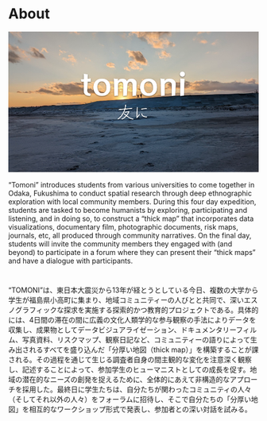 # About

![Alt text](<images/tomoni.png>)


“Tomoni” introduces students from various universities to come together in Odaka, Fukushima to conduct spatial research through deep ethnographic exploration with local community members. During this four day expedition, students are tasked to become humanists by exploring, participating and listening, and in doing so, to construct a “thick map” that incorporates data visualizations, documentary film, photographic documents, risk maps, journals, etc, all produced through community narratives. On the final day, students will invite the community members they engaged with (and beyond) to participate in a forum where they can present their “thick maps” and have a dialogue with participants.

#

“TOMONI”は、東日本大震災から13年が経とうとしている今日、複数の大学から学生が福島県小高町に集まり、地域コミュニティーの人びとと共同で、深いエスノグラフィックな探求を実施する探索的かつ教育的プロジェクトである。具体的には、4日間の滞在の間に広義の文化人類学的な参与観察の手法によりデータを収集し、成果物としてデータビジュアライゼーション、ドキュメンタリーフィルム、写真資料、リスクマップ、観察日記など、コミュニティーの語りによって生み出されるすべてを盛り込んだ「分厚い地図（thick map）」を構築することが課される。その過程を通じて生じる調査者自身の間主観的な変化を注意深く観察し、記述することによって、参加学生のヒューマニストとしての成長を促す。地域の潜在的なニーズの創発を捉えるために、全体的にあえて非構造的なアプローチを採用した。最終日に学生たちは、自分たちが関わったコミュニティの人々（そしてそれ以外の人々）をフォーラムに招待し、そこで自分たちの「分厚い地図」を相互的なワークショップ形式で発表し、参加者との深い対話を試みる。
